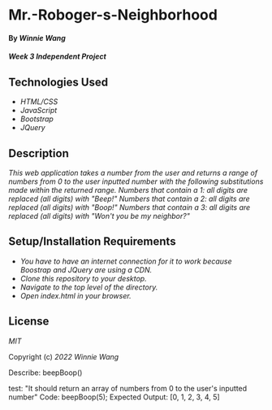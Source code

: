# Mr.-Roboger-s-Neighborhood

#### By _**Winnie Wang**_

#### _Week 3 Independent Project_

## Technologies Used

- _HTML/CSS_
- _JavaScript_
- _Bootstrap_
- _JQuery_

## Description

_This web application takes a number from the user and returns a range of numbers from 0 to the user inputted number with the following substitutions made within the returned range._
_Numbers that contain a 1: all digits are replaced (all digits) with "Beep!"_
_Numbers that contain a 2: all digits are replaced (all digits) with "Boop!"_
_Numbers that contain a 3: all digits are replaced (all digits) with "Won't you be my neighbor?"_

## Setup/Installation Requirements

- _You have to have an internet connection for it to work because Boostrap and JQuery are using a CDN._
- _Clone this repository to your desktop._
- _Navigate to the top level of the directory._
- _Open index.html in your browser._

## License

_MIT_

Copyright (c) _2022_ _Winnie Wang_

Describe: beepBoop()

test: "It should return an array of numbers from 0 to the user's inputted number"
Code: beepBoop(5);
Expected Output: [0, 1, 2, 3, 4, 5]
